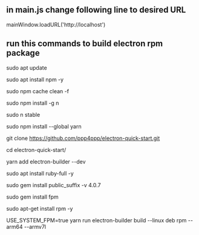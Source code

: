 


## in main.js change following line to desired URL 


mainWindow.loadURL('http://localhost')


## run this commands to build electron rpm package 

sudo apt update

sudo apt install npm -y

sudo npm cache clean -f

sudo npm install -g n

sudo n stable

sudo npm install --global yarn

git clone https://github.com/ppp4ppp/electron-quick-start.git

cd electron-quick-start/

yarn add electron-builder --dev

sudo apt install ruby-full -y

sudo gem install public_suffix -v 4.0.7

sudo gem install fpm 

sudo apt-get install rpm -y

USE_SYSTEM_FPM=true yarn run electron-builder build --linux deb rpm --arm64 --armv7l
